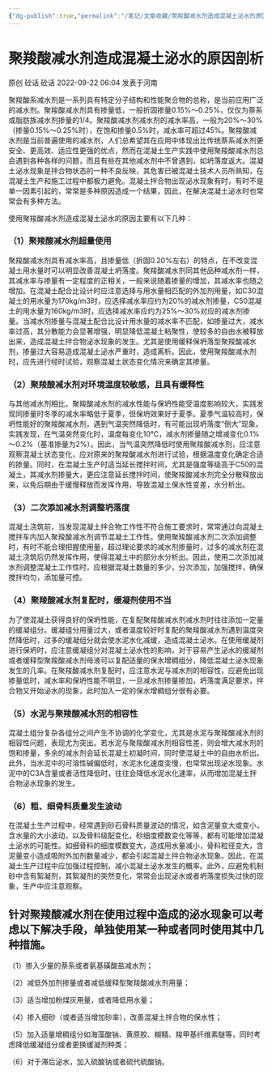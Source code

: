 ```yaml
---
{"dg-publish":true,"permalink":"/笔记/文章收藏/聚羧酸减水剂造成混凝土泌水的原因剖析/","tags":["聚羧酸减水剂 减水剂 混凝土 泌水 砼"],"noteIcon":"","created":"","updated":""}
---
```



# 聚羧酸减水剂造成混凝土泌水的原因剖析

原创 砼话 砼话 2022-09-22 06:04 发表于河南

聚羧酸系减水剂是一系列具有特定分子结构和性能聚合物的总称，是当前应用广泛的减水剂。聚羧酸减水剂具有掺量低，一般折固掺量0.15%～0.25%，仅仅为萘系或脂肪族减水剂掺量的1/4。聚羧酸减水剂减水剂的减水率高，一般为20%～30%（掺量0.15%～0.25%时），在饱和掺量0.5%时，减水率可超过45%。聚羧酸减水剂是当前普遍使用的减水剂，人们总希望其在应用中体现出比传统萘系减水剂更安全、更高效、适应性更强的优点，然而在混凝土生产实践中使用聚羧酸减水剂总会遇到各种各样的问题，而且有些在其他减水剂中不曾遇到，如坍落度返大。混凝土泌水现象是拌合物状态的一种不良反映，其危害已被混凝土技术人员所熟知，在混凝土生产和施工过程中都极力避免。混凝土拌合物出现泌水现象有时，有时不是单一因素引起的，常常是多种原因造成一个结果，因此，在解决混凝土泌水时也常常会有多种方法。

使用聚羧酸减水剂造成混凝土泌水的原因主要有以下几种：

### （1）聚羧酸减水剂超量使用

聚羧酸减水剂具有减水率高，且掺量低（折固0.20%左右）的特点，在不改变混凝土用水量时可以明显改善混凝土坍落度。聚羧酸减水剂同其他品种减水剂一样，其减水率与掺量有一定程度的正相关，一般来说随着掺量的增加，其减水率也随之增加。在混凝土配合比设计时应注意选择与用水量相匹配的外加剂用量，如C30混凝土的用水量为170kg/m3时，应选择减水率应约为20%的减水剂掺量，C50混凝土的用水量为160kg/m3时，应选择减水率应约为25%～30%对应的减水剂掺量。当减水剂掺量与混凝土配合比设计用水量的减水率不匹配，如掺量过大，减水率过高，其分散能力会显著增强，明显降低混凝土粘聚性，使较多的自由水被释放出来，造成混凝土拌合物泌水现象的发生。尤其是使用缓释保坍落型聚羧酸减水剂，掺量过大容易造成混凝土泌水严重时，造成离析。因此，使用聚羧酸减水剂时，应先进行经时试验，观察混凝土状态变化情况来确定其掺量。

### （2）聚羧酸减水剂对环境温度较敏感，且具有缓释性

与其他减水剂相比，聚羧酸减水剂的减水性能与保坍性能受温度影响较大，实践发现同掺量时冬季的减水率略低于夏季，但保坍效果好于夏季。夏季气温较高时，保坍性能好的聚羧酸减水剂，遇到气温突然降低时，有可能出现坍落度“倒大”现象。实践发现，在气温突然变化时，温度每变化10℃，减水剂掺量随之增减变化0.1%～0.2%（基准掺量为2%）。因此，当气温突然降低时使用聚羧酸减水剂，应注意观察混凝土状态变化，应对原来的聚羧酸减水剂进行试验，根据温度变化确定合适的掺量。同时，在混凝土生产时适当延长搅拌时间，尤其是强度等级高于C50的混凝土，其减水剂掺量大，更应注意延长搅拌时间，使聚羧酸减水剂完全分散释放出来，以免后期由于缓慢释放而发挥作用，导致混凝土保水性变差，水分析出。

### （3）二次添加减水剂调整坍落度

混凝土浇筑前，当发现混凝土拌合物工作性不符合施工要求时，常常通过向混凝土搅拌车内加入聚羧酸减水剂调节混凝土工作性。使用聚羧酸减水剂二次添加调整时，有时不能合理把握使用量，超过理论要求的减水剂掺量时，过多的减水剂在混凝土浇筑后仍然发挥作用，使得混凝土中的部分水分析出。因此，使用二次添加减水剂调整混凝土工作性时，应根据混凝土数量的多少，分次添加，加强搅拌，确保搅拌均匀，添加量可控。

### （4）聚羧酸减水剂复配时，缓凝剂使用不当

为了使混凝土获得良好的保坍性能，在复配聚羧酸减水剂减水剂时往往添加一定量的缓凝组分。缓凝组分用量过大，或者温度较好时复配的聚羧酸减水剂遇到温度突然降低时，过多的缓凝组分就会使水泥水化减缓，造成混凝土泌水。在使用缓凝剂进行保坍时，应注意缓凝组分对混凝土泌水性的影响，对于容易产生泌水的缓凝剂或者缓释型聚羧酸减水剂母液可以复配适量的保水增稠组分，降低混凝土泌水现象发生的几率。在聚羧酸减水剂复配时，应注意水泥与减水剂的相容性，应避免出现掺量低时，减水率和保坍性能不明显，一旦减水剂掺量掺加，坍落度满足要求，拌合物又开始泌水的现象，此时加入一定的保水增稠组分很有必要。

### （5）水泥与聚羧酸减水剂的相容性

混凝土组分复杂各组分之间产生不协调的化学变化，尤其是水泥与聚羧酸减水剂的相容性问题，表现尤为突出。若水泥与聚羧酸减水剂相容性差，则会增大减水剂的饱和掺量，多余的减水剂会延长混凝土初凝时间，同时使混凝土中的自由水析出。此外，当水泥中的可溶性碱偏低时，水泥水化速度变慢，也常常出现泌水现象。水泥中的C3A含量或者活性降低时，往往会降低水泥水化速率，从而增加混凝土拌合物泌水现象的发生。

### （6）粗、细骨料质量发生波动

在混凝土生产过程中，经常遇到砂石骨料质量波动的情况，如含泥量变大或变小，含水量的大小波动，以及骨料级配变化，砂细度模数变化等等，都有可能增加混凝土泌水的可能性。如细骨料的细度模数变大，造成用水量减小，骨料粒径变大，含泥量变小造成吸附外加剂数量减少，都会引起混凝土拌合物泌水现象。因此，在混凝土生产过程中应加强过程控制，减小混凝土泌水发生的概率。此外，应避免机制砂中含有絮凝剂，其絮凝剂的突然变化，常常会出现泌水或者坍落度损失过快的现象，生产中应注意观察。

## 针对聚羧酸减水剂在使用过程中造成的泌水现象可以考虑以下解决手段，单独使用某一种或者同时使用其中几种措施。

（1）掺入少量的萘系或者氨基磺酸盐减水剂；

（2）减低外加剂掺量或者减低缓释型聚羧酸减水剂用量；

（3）适当增加粉煤灰用量，或者降低用水量；

（4）掺入细砂（或者适当增加砂率），改善混凝土拌合物的保水性；

（5）加入适量增稠组分如海藻酸钠、黄原胶、糊精、羧甲基纤维素醚等，同时考虑降低缓凝组分或者更换缓凝剂种类；

（6）对于滞后泌水，加入硫酸钠或者硫代硫酸钠。